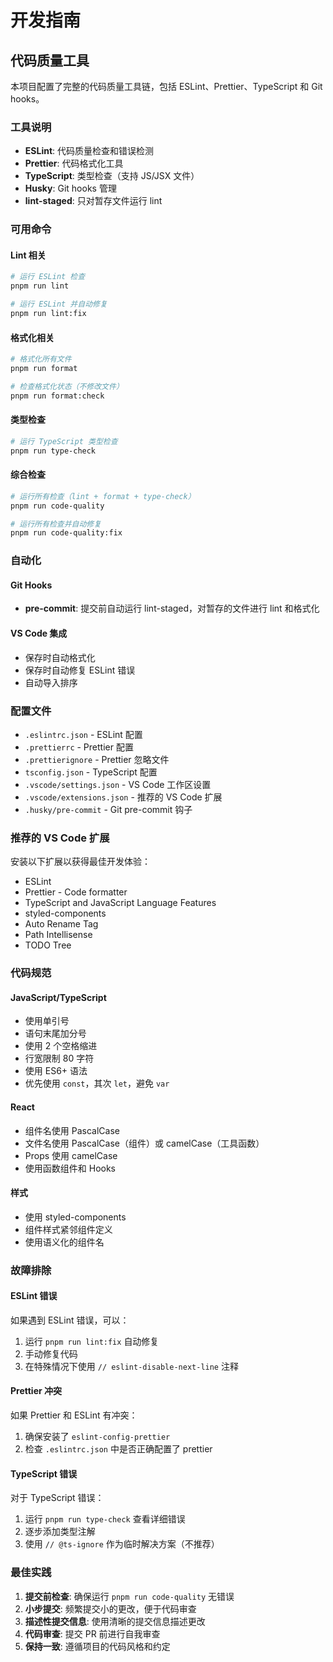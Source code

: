 # 开发指南

## 代码质量工具

本项目配置了完整的代码质量工具链，包括 ESLint、Prettier、TypeScript 和 Git hooks。

### 工具说明

- **ESLint**: 代码质量检查和错误检测
- **Prettier**: 代码格式化工具
- **TypeScript**: 类型检查（支持 JS/JSX 文件）
- **Husky**: Git hooks 管理
- **lint-staged**: 只对暂存文件运行 lint

### 可用命令

#### Lint 相关

```bash
# 运行 ESLint 检查
pnpm run lint

# 运行 ESLint 并自动修复
pnpm run lint:fix
```

#### 格式化相关

```bash
# 格式化所有文件
pnpm run format

# 检查格式化状态（不修改文件）
pnpm run format:check
```

#### 类型检查

```bash
# 运行 TypeScript 类型检查
pnpm run type-check
```

#### 综合检查

```bash
# 运行所有检查（lint + format + type-check）
pnpm run code-quality

# 运行所有检查并自动修复
pnpm run code-quality:fix
```

### 自动化

#### Git Hooks

- **pre-commit**: 提交前自动运行 lint-staged，对暂存的文件进行 lint 和格式化

#### VS Code 集成

- 保存时自动格式化
- 保存时自动修复 ESLint 错误
- 自动导入排序

### 配置文件

- `.eslintrc.json` - ESLint 配置
- `.prettierrc` - Prettier 配置
- `.prettierignore` - Prettier 忽略文件
- `tsconfig.json` - TypeScript 配置
- `.vscode/settings.json` - VS Code 工作区设置
- `.vscode/extensions.json` - 推荐的 VS Code 扩展
- `.husky/pre-commit` - Git pre-commit 钩子

### 推荐的 VS Code 扩展

安装以下扩展以获得最佳开发体验：

- ESLint
- Prettier - Code formatter
- TypeScript and JavaScript Language Features
- styled-components
- Auto Rename Tag
- Path Intellisense
- TODO Tree

### 代码规范

#### JavaScript/TypeScript

- 使用单引号
- 语句末尾加分号
- 使用 2 个空格缩进
- 行宽限制 80 字符
- 使用 ES6+ 语法
- 优先使用 `const`，其次 `let`，避免 `var`

#### React

- 组件名使用 PascalCase
- 文件名使用 PascalCase（组件）或 camelCase（工具函数）
- Props 使用 camelCase
- 使用函数组件和 Hooks

#### 样式

- 使用 styled-components
- 组件样式紧邻组件定义
- 使用语义化的组件名

### 故障排除

#### ESLint 错误

如果遇到 ESLint 错误，可以：

1. 运行 `pnpm run lint:fix` 自动修复
2. 手动修复代码
3. 在特殊情况下使用 `// eslint-disable-next-line` 注释

#### Prettier 冲突

如果 Prettier 和 ESLint 有冲突：

1. 确保安装了 `eslint-config-prettier`
2. 检查 `.eslintrc.json` 中是否正确配置了 prettier

#### TypeScript 错误

对于 TypeScript 错误：

1. 运行 `pnpm run type-check` 查看详细错误
2. 逐步添加类型注解
3. 使用 `// @ts-ignore` 作为临时解决方案（不推荐）

### 最佳实践

1. **提交前检查**: 确保运行 `pnpm run code-quality` 无错误
2. **小步提交**: 频繁提交小的更改，便于代码审查
3. **描述性提交信息**: 使用清晰的提交信息描述更改
4. **代码审查**: 提交 PR 前进行自我审查
5. **保持一致**: 遵循项目的代码风格和约定
